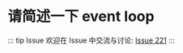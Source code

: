 # 请简述一下 event loop



::: tip Issue 
 欢迎在 Issue 中交流与讨论: [Issue 221](https://github.com/shfshanyue/Daily-Question/issues/221) 
:::



